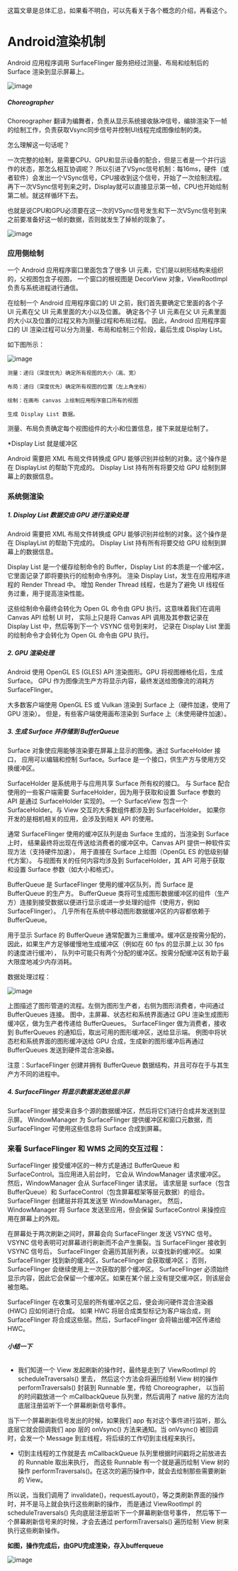 这篇文章是总体汇总，如果看不明白，可以先看关于各个概念的介绍，再看这个。
# Android渲染机制
Android 应用程序调用 SurfaceFlinger 服务把经过测量、布局和绘制后的 Surface 渲染到显示屏幕上。

![image](方法顺序.png)

##### Choreographer


Choreographer 翻译为编舞者，负责从显示系统接收脉冲信号，编排渲染下一帧的绘制工作，负责获取Vsync同步信号并控制UI线程完成图像绘制的类。

怎么理解这一句话呢？

一次完整的绘制，是需要CPU、GPU和显示设备的配合，但是三者是一个并行运作的状态，那怎么相互协调呢？
所以引进了VSync信号机制：每16ms，硬件（或者软件）会发出一个VSync信号，CPU接收到这个信号，开始了一次绘制流程。
再下一次VSync信号到来之时，Display就可以直接显示第一帧，CPU也开始绘制第二帧。就这样循环下去。

也就是说CPU和GPU必须要在这一次的VSync信号发生和下一次VSync信号到来之前要准备好这一帧的数据，否则就发生了掉帧的现象了。

![image](绘制简图.png)



### **应用侧绘制**
一个 Android 应用程序窗口里面包含了很多 UI 元素，它们是以树形结构来组织的，父视图包含子视图，
一个窗口的根视图是 DecorView 对象，ViewRootImpl 负责与系统进程进行通信。

在绘制一个 Android 应用程序窗口的 UI 之前，我们首先要确定它里面的各个子 UI 元素在父 UI 元素里面的大小以及位置。
确定各个子 UI 元素在父 UI 元素里面的大小以及位置的过程又称为测量过程和布局过程。
因此，Android 应用程序窗口的 UI 渲染过程可以分为测量、布局和绘制三个阶段，最后生成 Display List。

如下图所示：

![image](参考图.png)

    测量：递归（深度优先）确定所有视图的大小（高、宽）

    布局：递归（深度优先）确定所有视图的位置（左上角坐标）

    绘制：在画布 canvas 上绘制应用程序窗口所有的视图

    生成 Display List 数据。

测量、布局负责确定每个视图组件的大小和位置信息，接下来就是绘制了。

*Display List 就是缓冲区



Android 需要把 XML 布局文件转换成 GPU 能够识别并绘制的对象。这个操作是在 DisplayList 的帮助下完成的。
Display List 持有所有将要交给 GPU 绘制到屏幕上的数据信息。

### 系统侧渲染
##### 1\. Display List 数据交由 GPU 进行渲染处理
Android 需要把 XML 布局文件转换成 GPU 能够识别并绘制的对象。这个操作是在 DisplayList 的帮助下完成的。
Display List 持有所有将要交给 GPU 绘制到屏幕上的数据信息。



Display List 是一个缓存绘制命令的 Buffer，Display List 的本质是一个缓冲区，它里面记录了即将要执行的绘制命令序列。
渲染 Display List，发生在应用程序进程的 Render Thread 中。
增加 Render Thread 线程，也是为了避免 UI 线程任务过重，用于提高渲染性能。



这些绘制命令最终会转化为 Open GL 命令由 GPU 执行。这意味着我们在调用 Canvas API 绘制 UI 时，
实际上只是将 Canvas API 调用及其参数记录在 Display List 中，然后等到下一个 VSYNC 信号到来时，
记录在 Display List 里面的绘制命令才会转化为 Open GL 命令由 GPU 执行。

##### 2\. GPU 渲染处理
Android 使用 OpenGL ES (GLES) API 渲染图形。GPU 将视图栅格化后，生成 Surface。
GPU 作为图像流生产方将显示内容，最终发送给图像流的消耗方 SurfaceFlinger。

大多数客户端使用 OpenGL ES 或 Vulkan 渲染到 Surface 上（硬件加速，使用了 GPU 渲染）。
但是，有些客户端使用画布渲染到 Surface 上（未使用硬件加速）。

##### 3\. 生成 Surface 并存储到 BufferQueue
Surface 对象使应用能够渲染要在屏幕上显示的图像。通过 SurfaceHolder 接口，
应用可以编辑和控制 Surface。Surface 是一个接口，供生产方与使用方交换缓冲区。

SurfaceHolder 是系统用于与应用共享 Surface 所有权的接口。
与 Surface 配合使用的一些客户端需要 SurfaceHolder，因为用于获取和设置 Surface 参数的 API 是通过 SurfaceHolder 实现的。
一个 SurfaceView 包含一个 SurfaceHolder。与 View 交互的大多数组件都涉及到 SurfaceHolder。
如果你开发的是相机相关的应用，会涉及到相关 API 的使用。



通常 SurfaceFlinger 使用的缓冲区队列是由 Surface 生成的，当渲染到 Surface 上时，
结果最终将出现在传送给消费者的缓冲区中。Canvas API 提供一种软件实现方法（支持硬件加速），
用于直接在 Surface 上绘图（OpenGL ES 的低级别替代方案）。
与视图有关的任何内容均涉及到 SurfaceHolder，其 API 可用于获取和设置 Surface 参数（如大小和格式）。



BufferQueue 是 SurfaceFlinger 使用的缓冲区队列，而 Surface 是 BufferQueue 的生产方。
BufferQueue 类将可生成图形数据缓冲区的组件（生产方）连接到接受数据以便进行显示或进一步处理的组件（使用方，例如 SurfaceFlinger）。
几乎所有在系统中移动图形数据缓冲区的内容都依赖于 BufferQueue。



用于显示 Surface 的 BufferQueue 通常配置为三重缓冲。缓冲区是按需分配的，
因此，如果生产方足够缓慢地生成缓冲区（例如在 60 fps 的显示屏上以 30 fps 的速度进行缓冲），
队列中可能只有两个分配的缓冲区。按需分配缓冲区有助于最大限度地减少内存消耗。



数据处理过程：

![image](../images/bufferqueue.png)



上图描述了图形管道的流程。左侧为图形生产者，右侧为图形消费者，中间通过 BufferQueues 连接。
图中，主屏幕、状态栏和系统界面通过 GPU 渲染生成图形缓冲区，做为生产者传递给 BufferQueues。
SurfaceFlinger 做为消费者，接收到 BufferQueues 的通知后，取出可用的图形缓冲区，送给显示端。
例图中将状态栏和系统界面的图形缓冲送给 GPU 合成，生成新的图形缓冲后再通过 BufferQueues 发送到硬件混合渲染器。

注意：SurfaceFlinger 创建并拥有 BufferQueue 数据结构，并且可存在于与其生产方不同的进程中。

##### 4\. SurfaceFlinger 将显示数据发送给显示屏

SurfaceFlinger 接受来自多个源的数据缓冲区，然后将它们进行合成并发送到显示屏。
WindowManager 为 SurfaceFlinger 提供缓冲区和窗口元数据，而 SurfaceFlinger 可使用这些信息将 Surface 合成到屏幕。



### 来看 SurfaceFlinger 和 WMS 之间的交互过程：
SurfaceFlinger 接受缓冲区的一种方式是通过 BufferQueue 和 SurfaceControl。当应用进入前台时，
它会从 WindowManager 请求缓冲区。然后，WindowManager 会从 SurfaceFlinger 请求层。
请求层是 surface（包含 BufferQueue）和 SurfaceControl（包含屏幕框架等层元数据）的组合。
SurfaceFlinger 创建层并将其发送至 WindowManager。
然后，WindowManager 将 Surface 发送至应用，但会保留 SurfaceControl 来操控应用在屏幕上的外观。

在屏幕处于两次刷新之间时，屏幕会向 SurfaceFlinger 发送 VSYNC 信号。
VSYNC 信号表明可对屏幕进行刷新而不会产生撕裂。当 SurfaceFlinger 接收到 VSYNC 信号后，
SurfaceFlinger 会遍历其层列表，以查找新的缓冲区。
如果 SurfaceFlinger 找到新的缓冲区，SurfaceFlinger 会获取缓冲区；
否则，SurfaceFlinger 会继续使用上一次获取的那个缓冲区。
SurfaceFlinger 必须始终显示内容，因此它会保留一个缓冲区。如果在某个层上没有提交缓冲区，则该层会被忽略。



SurfaceFlinger 在收集可见层的所有缓冲区之后，便会询问硬件混合渲染器 (HWC) 应如何进行合成。
如果 HWC 将层合成类型标记为客户端合成，则 SurfaceFlinger 将合成这些层。然后，SurfaceFlinger 会将输出缓冲区传递给 HWC。

###### **小结一下**
* 我们知道一个 View 发起刷新的操作时，最终是走到了 ViewRootImpl 的 scheduleTraversals() 里去，
然后这个方法会将遍历绘制 View 树的操作 performTraversals() 封装到 Runnable 里，传给 Choreographer，
以当前的时间戳放进一个 mCallbackQueue 队列里，然后调用了 native 层的方法向底层注册监听下一个屏幕刷新信号事件。

当下一个屏幕刷新信号发出的时候，如果我们 app 有对这个事件进行监听，那么底层它就会回调我们 app 层的 onVsync() 方法来通知。当 onVsync() 被回调时，会发一个 Message 到主线程，将后续的工作切到主线程来执行。

* 切到主线程的工作就是去 mCallbackQueue 队列里根据时间戳将之前放进去的 Runnable 取出来执行，
而这些 Runnable 有一个就是遍历绘制 View 树的操作 performTraversals()。在这次的遍历操作中，就会去绘制那些需要刷新的 View。

所以说，当我们调用了 invalidate()，requestLayout()，等之类刷新界面的操作时，并不是马上就会执行这些刷新的操作，
而是通过 ViewRootImpl 的 scheduleTraversals() 先向底层注册监听下一个屏幕刷新信号事件，
然后等下一个屏幕刷新信号来的时候，才会去通过 performTraversals() 遍历绘制 View 树来执行这些刷新操作。

**如图，操作完成后，由GPU完成渲染，存入bufferqueue**

![image](../images/完整渲染流程.png)


